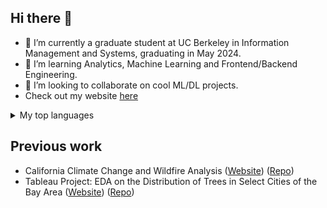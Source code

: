## Hi there 👋

<!--
**sooryansatheesh/sooryansatheesh** is a ✨ _special_ ✨ repository because its `README.md` (this file) appears on your GitHub profile.

Here are some ideas to get you started:

- 🔭 I’m currently working on ...
- 🌱 I’m currently learning ...
- 👯 I’m looking to collaborate on ...
- 🤔 I’m looking for help with ...
- 💬 Ask me about ...
- 📫 How to reach me: ...
- 😄 Pronouns: ...
- ⚡ Fun fact: ...
-->
- 🔭 I’m currently a graduate student at UC Berkeley in Information Management and Systems, graduating in May 2024.
- 🌱 I’m learning Analytics, Machine Learning and Frontend/Backend Engineering.
- 👯 I’m looking to collaborate on cool ML/DL projects.
- Check out my website  <a href="https://sooryansatheesh.github.io/">here</a>
<details>
<summary>My top languages</summary>

| Rank | Languages |
|-----:|-----------|
|     1| Python|
|     2|  SQL   |
|     3| Javascript     |

</details>

## Previous work
- California Climate Change and Wildfire Analysis (<a href="https://sooryansatheesh.github.io/INFO247Spring2023/INFO247.html">Website</a>) (<a href="https://github.com/sooryansatheesh/California-Climate-Change-and-Wildfire-Analysis">Repo</a>)
- Tableau Project: EDA on the Distribution of Trees in Select Cities of the Bay Area (<a href="https://sooryansatheesh.github.io/projects/tableau_eda_project.htm">Website</a>) (<a href="https://github.com/sooryansatheesh/Tableau-Project--EDA-on-the-Distribution-of-Trees-in-Select-Cities-of-the-Bay-Area">Repo</a>)

